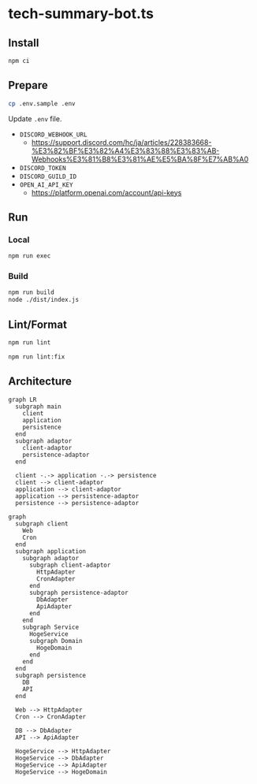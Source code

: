 # tech-summary-bot.ts

## Install

```bash
npm ci
```

## Prepare

```bash
cp .env.sample .env
```

Update `.env` file.

- `DISCORD_WEBHOOK_URL`
  - https://support.discord.com/hc/ja/articles/228383668-%E3%82%BF%E3%82%A4%E3%83%88%E3%83%AB-Webhooks%E3%81%B8%E3%81%AE%E5%BA%8F%E7%AB%A0
- `DISCORD_TOKEN`
- `DISCORD_GUILD_ID`
- `OPEN_AI_API_KEY`
  - https://platform.openai.com/account/api-keys

## Run

### Local

```bash
npm run exec
```

### Build

```bash
npm run build
node ./dist/index.js
```

## Lint/Format

```bash
npm run lint
```

```bash
npm run lint:fix
```

## Architecture

```mermaid
graph LR
  subgraph main
    client
    application
    persistence
  end
  subgraph adaptor
    client-adaptor
    persistence-adaptor
  end

  client -.-> application -.-> persistence
  client --> client-adaptor
  application --> client-adaptor
  application --> persistence-adaptor
  persistence --> persistence-adaptor
```

```mermaid
graph
  subgraph client
    Web
    Cron
  end
  subgraph application
    subgraph adaptor
      subgraph client-adaptor
        HttpAdapter
        CronAdapter
      end
      subgraph persistence-adaptor
        DbAdapter
        ApiAdapter
      end
    end
    subgraph Service
      HogeService
      subgraph Domain
        HogeDomain
      end
    end
  end
  subgraph persistence
    DB
    API
  end

  Web --> HttpAdapter
  Cron --> CronAdapter

  DB --> DbAdapter
  API --> ApiAdapter

  HogeService --> HttpAdapter 
  HogeService --> DbAdapter
  HogeService --> ApiAdapter
  HogeService --> HogeDomain
```